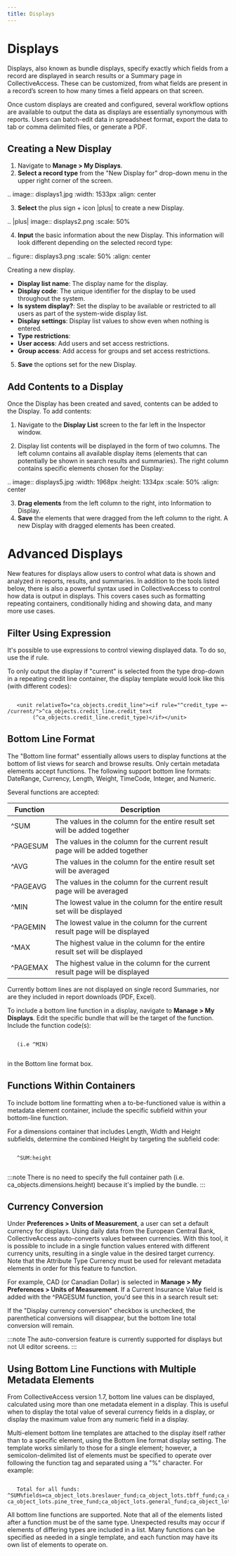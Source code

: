 ```yaml
---
title: Displays
---
```


Displays
=====================

Displays, also known as bundle displays, specify exactly which fields from a record are displayed in search results or a Summary page in CollectiveAccess. These can be customized, from what fields are present in a record’s screen to how many times a field appears on that screen.

Once custom displays are created and configured, several workflow options are available to output the data as displays are essentially synonymous with reports. Users can batch-edit data in spreadsheet format, export the data to tab or comma delimited files, or generate a PDF.

**Creating a New Display**
--------------------------

1. Navigate to **Manage > My Displays**.
2. **Select a record type** from the "New Display for" drop-down menu in the upper right corner of the screen. 

.. image:: displays1.jpg
   :width: 1533px
   :align: center

3. **Select** the plus sign + icon |plus| to create a new Display. 

.. |plus| image:: displays2.png
          :scale: 50%

4. **Input** the basic information about the new Display. This information will look different depending on the selected record type: 

.. figure:: displays3.png
   :scale: 50%
   :align: center

   Creating a new display. 

* **Display list name**: The display name for the display. 
* **Display code**: The unique identifier for the display to be used throughout the system.
* **Is system display?**: Set the display to be available or restricted to all users as part of the system-wide display list. 
* **Display settings**: Display list values to show even when nothing is entered. 
* **Type restrictions**: 
* **User access**: Add users and set access restrictions. 
* **Group access**: Add access for groups and set access restrictions. 

5. **Save** the options set for the new Display. 

**Add Contents to a Display**
-----------------------------

Once the Display has been created and saved, contents can be added to the Display. To add contents:

1. Navigate to the **Display List** screen to the far left in the Inspector window.

2. Display list contents will be displayed in the form of two columns. The left column contains all available display items (elements that can potentially be shown in search results and summaries). The right column contains specific elements chosen for the Display:

.. image:: displays5.jpg
   :width: 1968px
   :height: 1334px
   :scale: 50%
   :align: center

3. **Drag elements** from the left column to the right, into Information to Display. 
4. **Save** the elements that were dragged from the left column to the right. A new Display with dragged elements has been created. 

Advanced Displays
=====================
 
New features for displays allow users to control what data is shown and analyzed in reports, results, and summaries. In addition to the tools listed below, there is also a powerful syntax used in CollectiveAccess to control how data is output in displays. This covers cases such as formatting repeating containers, conditionally hiding and showing data, and many more use cases.

**Filter Using Expression**
---------------------------

It's possible to use expressions to control viewing displayed data. To do so, use the if rule. 

To only output the display if "current" is selected from the type drop-down in a repeating credit line container, the display template would look like this (with different codes):

```

   <unit relativeTo="ca_objects.credit_line"><if rule="^credit_type =~ /current/">^ca_objects.credit_line.credit_text 
        (^ca_objects.credit_line.credit_type)</if></unit>

```


**Bottom Line Format**
----------------------

The "Bottom line format" essentially allows users to display functions at the bottom of list views for search and browse results. Only certain metadata elements accept functions.  The following support bottom line formats: DateRange, Currency, Length, Weight, TimeCode, Integer, and Numeric.

Several functions are accepted:

| Function | Description |
|----|----|
|^SUM|The values in the column for the entire result set will be added together|
|^PAGESUM|The values in the column for the current result page will be added together|
|^AVG|The values in the column for the entire result set will be averaged|
|^PAGEAVG|The values in the column for the current result page will be averaged|
|^MIN|The lowest value in the column for the entire result set will be displayed|
|^PAGEMIN|The lowest value in the column for the current result page will be displayed|
|^MAX|The highest value in the column for the entire result set will be displayed|
|^PAGEMAX|The highest value in the column for the current result page will be displayed|


Currently bottom lines are not displayed on single record Summaries, nor are they included in report downloads (PDF, Excel).

To include a bottom line function in a display, navigate to **Manage > My Displays**. Edit the specific bundle that will be the target of the function. Include the function code(s):

```

   (i.e ^MIN) 
   
```

in the Bottom line format box.

**Functions Within Containers**
-------------------------------

To include bottom line formatting when a to-be-functioned value is within a metadata element container, include the specific subfield within your bottom-line function.

For a dimensions container that includes Length, Width and Height subfields, determine the combined Height by targeting the subfield code:

```

   ^SUM:height
   
```
   
:::note
There is no need to specify the full container path (i.e. ca_objects.dimensions.height) because it's implied by the bundle.
:::

**Currency Conversion**
-----------------------

Under **Preferences > Units of Measurement**, a user can set a default currency for displays. Using daily data from the European Central Bank, CollectiveAccess auto-converts values between currencies. With this tool, it is possible to include in a single function values entered with different currency units, resulting in a single value in the desired target currency. Note that the Attribute Type Currency must be used for relevant metadata elements in order for this feature to function.

For example, CAD (or Canadian Dollar) is selected in **Manage > My Preferences > Units of Measurement**. If a Current Insurance Value field is added with the ^PAGESUM function, you'd see this in a search result set:
 
If the "Display currency conversion" checkbox is unchecked, the parenthetical conversions will disappear, but the bottom line total conversion will remain.

:::note
The auto-conversion feature is currently supported for displays but not UI editor screens.
:::

**Using Bottom Line Functions with Multiple Metadata Elements**
---------------------------------------------------------------

From CollectiveAccess version 1.7, bottom line values can be displayed, calculated using more than one metadata element in a display. This is useful when to display the total value of several currency fields in a display, or display the maximum value from any numeric field in a display.

Multi-element bottom line templates are attached to the display itself rather than to a specific element, using the Bottom line format display setting. The template works similarly to those for a single element; however, a semicolon-delimited list of elements must be specified to operate over following the function tag and separated using a "%" character. For example:

```

   Total for all funds: ^SUM%fields=ca_object_lots.breslauer_fund;ca_object_lots.tbff_fund;ca_object_lots.akc_fund;ca_object_lots.sue_allen_fund; ca_object_lots.pine_tree_fund;ca_object_lots.general_fund;ca_object_lots.idno_stub

```

All bottom line functions are supported. Note that all of the elements listed after a function must be of the same type. Unexpected results may occur if elements of differing types are included in a list. Many functions can be specified as needed in a single template, and each function may have its own list of elements to operate on.





